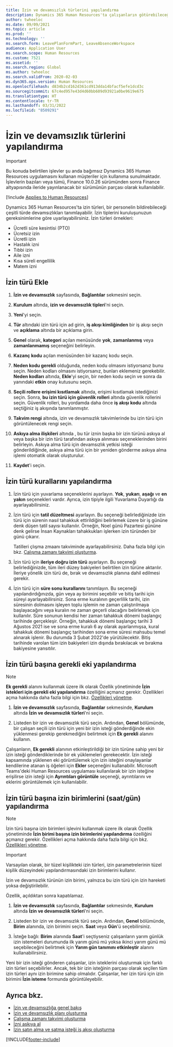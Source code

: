 ```yaml
---
title: İzin ve devamsızlık türlerini yapılandırma
description: Dynamics 365 Human Resources'ta çalışanların götürebileceği izin tiplerini ayarlayın.
author: twheeloc
ms.date: 09/09/2021
ms.topic: article
ms.prod: ''
ms.technology: ''
ms.search.form: LeavePlanFormPart, LeaveAbsenceWorkspace
audience: Application User
ms.search.scope: Human Resources
ms.custom: 7521
ms.assetid: ''
ms.search.region: Global
ms.author: twheeloc
ms.search.validFrom: 2020-02-03
ms.dyn365.ops.version: Human Resources
ms.openlocfilehash: d834b2cd162d361cd913dda14bfacf5efe1dcd3c
ms.sourcegitcommit: 67c4ed957e43d4d60bb609d93921a0be9619e675
ms.translationtype: HT
ms.contentlocale: tr-TR
ms.lasthandoff: 03/31/2022
ms.locfileid: "8509291"
---
```

# <a name="configure-leave-and-absence-types"></a>İzin ve devamsızlık türlerini yapılandırma

> [!Important]
> Bu konuda belirtilen işlevler şu anda bağımsız Dynamics 365 Human Resources uygulamasını kullanan müşteriler için kullanıma sunulmaktadır. İşlevlerin bazıları veya tümü, Finance 10.0.26 sürümünden sonra Finance altyapısında ileride yayınlanacak bir sürümünün parçası olarak kullanılabilir.

[!include [Applies to Human Resources](../includes/applies-to-hr.md)]

Dynamics 365 Human Resources'ta izin türleri, bir personelin bildirebileceği çeşitli türde devamsızlıkları tanımlayabilir. İzin tiplerini kuruluşunuzun gereksinimlerine göre uyarlayabilirsiniz. İzin türleri örnekleri:

- Ücretli süre kesintisi (PTO)
- Ücretsiz izin
- Ücretli izin
- Hastalık izni
- Tıbbi izin
- Aile izni
- Kısa süreli engellilik
- Matem izni

## <a name="add-a-leave-type"></a>İzin türü Ekle

1. **İzin ve devamsızlık** sayfasında, **Bağlantılar** sekmesini seçin.

2. **Kurulum** altında, **izin ve devamsızlık tipleri**'ni seçin.

3. **Yeni**'yi seçin.

4. **Tür** altındaki izin türü için ad girin, **iş akışı kimliğinden** bir iş akışı seçin ve **açıklama** altında bir açıklama girin.

5. **Genel** olarak, **kategori** açılan menüsünde **yok**, **zamanlanmış** veya **zamanlanmamış** seçeneğini belirleyin.

6. **Kazanç kodu** açılan menüsünden bir kazanç kodu seçin.

7. **Neden kodu gerekli** olduğunda, neden kodu olmasını istiyorsanız bunu seçin. Neden kodları olmasını istiyorsanız, bunları eklemeniz gerekebilir. **Neden kodları** altında, **Ekle**'yi seçin, bir neden kodu seçin ve sonra da yanındaki **etkin** onay kutusunu seçin.

8. **Seçili rollere erişimi kısıtlamak** altında, erişimi kısıtlamak istediğinizi seçin. Sonra, **bu izin türü için güvenlik rolleri** altında güvenlik rollerini seçin. Güvenlik rolleri, bu yordamda daha önce **iş akışı kodu** altında seçtiğiniz iş akışında tanımlanmıştır.

9. **Takvim rengi** altında, izin ve devamsızlık takvimlerinde bu izin türü için görüntülenecek rengi seçin. 

10. **Askıya alma ilişkileri** altında , bu tür iznin başka bir izin türünü askıya al veya başka bir izin türü tarafından askıya alınması seçeneklerinden birini belirleyin. Askıya alma türü için devamsızlık yetkisi isteği gönderildiğinde, askıya alma türü için bir yeniden gönderme askıya alma işlemi otomatik olarak oluşturulur. 

10. **Kaydet**'i seçin.

## <a name="configure-leave-type-rules"></a>İzin türü kurallarını yapılandırma

1. İzin türü için yuvarlama seçeneklerini ayarlayın. **Yok**, **yukarı**, **aşağı** ve **en yakın** seçenekleri vardır. Ayrıca, izin tipiyle ilgili Yuvarlama Duyarlığı da ayarlayabilirsiniz.

2. İzin türü için **tatil düzeltmesi** ayarlayın. Bu seçeneği belirlediğinizde izin türü için sürenin nasıl tahakkuk ettirildiğini belirlemek üzere bir iş gününe denk düşen tatil sayısı kullanılır. Örneğin, Noel günü Pazartesi gününe denk gelirse İnsan Kaynakları tahakkukları işlerken izin türünden bir günü çıkarır.

   Tatilleri çlışma zmaanı takviminde ayarlayabilirsiniz. Daha fazla bilgi için bkz. [Çalışma zamanı takvimi oluşturma](hr-leave-and-absence-working-time-calendar.md).
   
 3. İzin türü için **ileriye doğru izin türü** ayarlayın. Bu seçeneği belirlediğinizde, tüm ileri düzey bakiyeleri belirtilen izin türüne aktarılır. İleriye yönelik izin türü de, bırak ve devamsızlık planına dahil edilmesi gerekir. 
 
4. İzin türü için **süre sonu kurallarını** tanımlayın. Bu seçeneği yapılandırdığınızda, gün veya ay birimini seçebilir ve bitiş tarihi için süreyi ayarlayabilirsiniz. Sona erme kuralının geçerlilik tarihi, izin süresinin dolmasını işleyen toplu işlemin ne zaman çalıştırılmaya başlayacağını veya kuralın ne zaman geçerli olacağını belirlemek için kullanılır. Süre sonunun kendisi her zaman tahakkuk dönemi başlangıç tarihinde gerçekleşir. Örneğin, tahakkuk dönemi başlangıç tarihi 3 Ağustos 2021 ise ve sona erme kuralı 6 ay olarak ayarlanmışsa, kural tahakkuk dönemi başlangıç tarihinden sona erme süresi mahsubu temel alınarak işlenir. Bu durumda 3 Şubat 2022'de yürütülecektir. Bitiş tarihinde varolan tüm izin bakiyeleri izin dışında bırakılacak ve bırakma bakiyesine yansıtılır.
 
## <a name="configure-the-required-attachment-per-leave-type"></a>İzin türü başına gerekli eki yapılandırma

> [!NOTE]
> **Ek gerekli** alanını kullanmak üzere ilk olarak Özellik yönetiminde **İzin istekleri için gerekli eki yapılandırma** özelliğini açmanız gerekir. Özellikleri açma hakkında daha fazla bilgi için bkz. [Özellikleri yönetme](hr-admin-manage-features.md).

1. **İzin ve devamsızlık** sayfasında, **Bağlantılar** sekmesinde, **Kurulum** altında **İzin ve devamsızlık türleri**'ni seçin.

2. Listeden bir izin ve devamsızlık türü seçin. Ardından, **Genel** bölümünde, bir çalışan seçili izin türü için yeni bir izin isteği gönderdiğinde ekin yüklenmesi gerekip gerekmediğini belirtmek için **Ek gerekli** alanını kullanın. 

Çalışanların, **Ek gerekli** alanının etkinleştirildiği bir izin türüne sahip yeni bir izin isteği gönderdiklerinde bir ek yüklemeleri gerekecektir. İzin isteği kapsamında yüklenen eki görüntülemek için izin isteğini onaylayanlar kendilerine atanan iş öğeleri için **Ekler** seçeneğini kullanabilir. Microsoft Teams'deki Human Resources uygulaması kullanılarak bir izin isteğine erişilirse izin isteği için **Ayrıntıları görüntüle** seçeneği, ayrıntılarını ve eklerini görüntülemek için kullanılabilir.

## <a name="configure-leave-units-hoursdays-per-leave-type"></a>İzin türü başına izin birimlerini (saat/gün) yapılandırma

> [!NOTE]
> İzin türü başına izin birimleri işlevini kullanmak üzere ilk olarak Özellik yönetiminde **İzin birimi başına izin birimlerini yapılandırma** özelliğini açmanız gerekir. Özellikleri açma hakkında daha fazla bilgi için bkz. [Özellikleri yönetme](hr-admin-manage-features.md).

> [!IMPORTANT]
> Varsayılan olarak, bir tüzel kişilikteki izin türleri, izin parametrelerinin tüzel kişilik düzeyindeki yapılandırmasındaki izin birimlerini kullanır.
> 
> İzin ve devamsızlık türünün izin birimi, yalnızca bu izin türü için izin hareketi yoksa değiştirilebilir.
> 
> Özellik, açıldıktan sonra kapatılamaz.

1. **İzin ve devamsızlık** sayfasında, **Bağlantılar** sekmesinde, **Kurulum** altında **İzin ve devamsızlık türleri**'ni seçin.

2. Listeden bir izin ve devamsızlık türü seçin. Ardından, **Genel** bölümünde, **Birim** alanında, izin birimini seçin. **Saat** veya **Gün**'ü seçebilirsiniz.

3. İsteğe bağlı: **Birim** alanında **Saat**'i seçtiyseniz çalışanların yarım günlük izin istemeleri durumunda ilk yarım günü mü yoksa ikinci yarım günü mü seçebileceğini belirtmek için **Yarım gün tanımını etkinleştir** alanını kullanabilirsiniz.

Yeni bir izin isteği gönderen çalışanlar, izin isteklerini oluşturmak için farklı izin türleri seçebilirler. Ancak, tek bir izin isteğinin parçası olarak seçilen tüm izin türleri aynı izin birimine sahip olmalıdır. Çalışanlar, her izin türü için izin birimini **İzin isteme** formunda görüntüleyebilir.

## <a name="see-also"></a>Ayrıca bkz.

- [İzin ve devamsızlığa genel bakış](hr-leave-and-absence-overview.md)
- [İzin ve devamsızlık planı oluşturma](hr-leave-and-absence-plans.md)
- [Çalışma zamanı takvimi oluşturma](hr-leave-and-absence-working-time-calendar.md)
- [İzni askıya al](hr-leave-and-absence-suspend-leave.md)
- [İzin satın alma ve satma isteği iş akışı oluşturma](hr-leave-and-absence-buy-sell-workflow.md)



[!INCLUDE[footer-include](../includes/footer-banner.md)]
